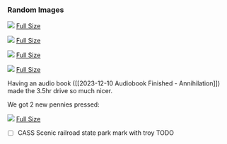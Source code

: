 ### Random Images

![](https://ik.imagekit.io/lkat/blog/tr:q-50,h-600/PXL_20231210_162233737_BeSrmeYln.jpg?updatedAt=1702305289646)
[Full Size](https://ik.imagekit.io/lkat/blog/PXL_20231210_162233737_BeSrmeYln.jpg?updatedAt=1702305289646)

![](https://ik.imagekit.io/lkat/blog/tr:q-40,h-400/CASS%20Train%201/393150603_1092381972071868_8454566805359460481_n_CzLhjmlxQ.jpg?updatedAt=1702306404420)
[Full Size](https://ik.imagekit.io/lkat/blog/CASS%20Train%201/393150603_1092381972071868_8454566805359460481_n_CzLhjmlxQ.jpg?updatedAt=1702306404420)

![](https://ik.imagekit.io/lkat/blog/tr:q-50,h-500/CASS%20Train%201/403411720_734676904769758_2896873518450190112_n_qEOb1sx_n.jpg?updatedAt=1702306404417)
[Full Size](https://ik.imagekit.io/lkat/blog/CASS%20Train%201/403411720_734676904769758_2896873518450190112_n_qEOb1sx_n.jpg?updatedAt=1702306404417)

![](https://ik.imagekit.io/lkat/blog/tr:q-50,h-500/CASS%20Train%201/386883128_713018824114684_4467084067477009428_n_XzL2KVYgI.jpg?updatedAt=1702306404432)
[Full Size](https://ik.imagekit.io/lkat/blog/CASS%20Train%201/386883128_713018824114684_4467084067477009428_n_XzL2KVYgI.jpg?updatedAt=1702306404432)

Having an audio book ([[2023-12-10 Audiobook Finished - Annihilation]]) made the 3.5hr drive so much nicer.

We got 2 new pennies pressed:

![](https://ik.imagekit.io/lkat/blog/tr:q-60,h-500/Adventure%20Books/PXL_20231211_140222353_M7op2At08H.jpg?updatedAt=1702305264351)
[Full Size](https://ik.imagekit.io/lkat/blog/Adventure%20Books/PXL_20231211_140222353_M7op2At08H.jpg?updatedAt=1702305264351)

- [ ] CASS Scenic railroad state park mark with troy TODO